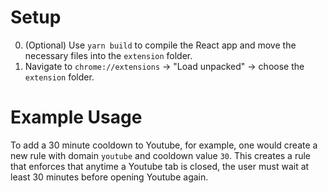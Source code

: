 # Setup
0. (Optional) Use `yarn build` to compile the React app and move the necessary files into the `extension` folder.
1. Navigate to `chrome://extensions` -> "Load unpacked" -> choose the `extension` folder.
# Example Usage
To add a 30 minute cooldown to Youtube, for example, one would create a new rule with domain `youtube` and cooldown value `30`. This creates a rule that enforces that anytime a Youtube tab is closed, the user must wait at least 30 minutes before opening Youtube again.